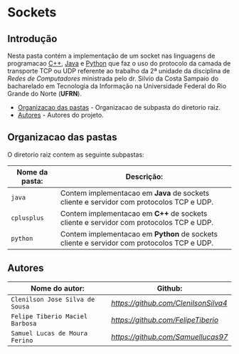 # Sockets

## Introdução  

Nesta pasta contém a implementação de um socket nas linguagens de programacao [C++], [Java] e [Python] que faz o uso do protocolo da camada de transporte TCP ou UDP referente ao trabalho da 2ª unidade da disciplina de _Redes de Computadores_ ministrada pelo dr. Silvio da Costa Sampaio do bacharelado em Tecnologia da Informação na Universidade Federal do Rio Grande do Norte (__UFRN__).

- [Organizacao das pastas](#organizacao-das-pastas) - Organizacao de subpasta do diretorio raiz.
- [Autores](#autores) - Autores do projeto.

[C++]:https://pt.wikipedia.org/wiki/C%2B%2B
[Java]:https://pt.wikipedia.org/wiki/Java_(linguagem_de_programa%C3%A7%C3%A3o)
[Python]:https://pt.wikipedia.org/wiki/Python

## Organizacao das pastas  

O diretorio raiz contem as seguinte subpastas:

| Nome da pasta: | Descrição: | 
| ---------- | ------------- |
|`java` 	|Contem implementacao em **Java** de sockets cliente e servidor com protocolos TCP e UDP.  
|`cplusplus` 	|Contem implementacao em **C++** de sockets cliente e servidor com protocolos TCP e UDP.  
|`python` 	|Contem implementacao em **Python** de sockets cliente e servidor com protocolos TCP e UDP.  
  
## Autores  

| Nome do autor: | Github: | 
| ---------- | ------------- |
|`Clenilson Jose Silva de Sousa`| _https://github.com/ClenilsonSilva4_    
|`Felipe Tiberio Maciel Barbosa`| _https://github.com/FelipeTiberio_  
|`Samuel Lucas de Moura Ferino` | _https://github.com/Samuellucas97_  
  


